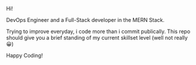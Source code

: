 Hi!

DevOps Engineer and a Full-Stack developer in the MERN Stack.

Trying to improve everyday, i code more than i commit publically.
This repo should give you a brief standing of my current skillset level (well not really 😀)

Happy Coding!
